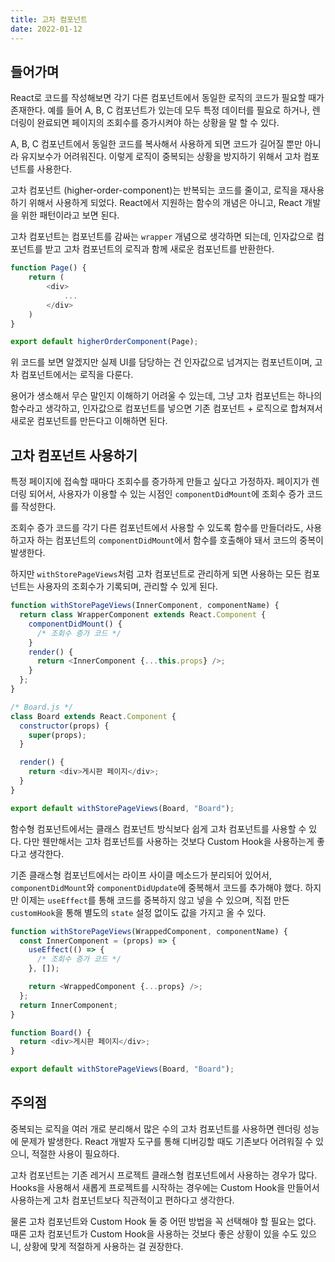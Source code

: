 ```yaml
---
title: 고차 컴포넌트
date: 2022-01-12
---
```


## 들어가며

React로 코드를 작성해보면 각기 다른 컴포넌트에서 동일한 로직의 코드가 필요할 때가 존재한다.
예를 들어 A, B, C 컴포넌트가 있는데 모두 특정 데이터를 필요로 하거나, 렌더링이 완료되면 페이지의 조회수를 증가시켜야 하는 상황을 말 할 수 있다.

A, B, C 컴포넌트에서 동일한 코드를 복사해서 사용하게 되면 코드가 길어질 뿐만 아니라 유지보수가 어려워진다.
이렇게 로직이 중복되는 상황을 방지하기 위해서 고차 컴포넌트를 사용한다.

고차 컴포넌트 (higher-order-component)는 반복되는 코드를 줄이고, 로직을 재사용하기 위해서 사용하게 되었다. 
React에서 지원하는 함수의 개념은 아니고, React 개발을 위한 패턴이라고 보면 된다.

고차 컴포넌트는 컴포넌트를 감싸는 `wrapper` 개념으로 생각하면 되는데, 인자값으로 컴포넌트를 받고 고차 컴포넌트의 로직과 함께 새로운 컴포넌트를 반환한다.

```javascript
function Page() {
    return (
        <div>
            ...
        </div>
    )
}

export default higherOrderComponent(Page);
```

위 코드를 보면 알겠지만 실제 UI를 담당하는 건 인자값으로 넘겨지는 컴포넌트이며, 고차 컴포넌트에서는 로직을 다룬다.

용어가 생소해서 무슨 말인지 이해하기 어려울 수 있는데, 그냥 고차 컴포넌트는 하나의 함수라고 생각하고, 인자값으로 컴포넌트를 넣으면 기존 컴포넌트 + 로직으로 합쳐져서 새로운 컴포넌트를 만든다고 이해하면 된다.

## 고차 컴포넌트 사용하기

특정 페이지에 접속할 때마다 조회수를 증가하게 만들고 싶다고 가정하자. 
페이지가 렌더링 되어서, 사용자가 이용할 수 있는 시점인 `componentDidMount`에 조회수 증가 코드를 작성한다.

조회수 증가 코드를 각기 다른 컴포넌트에서 사용할 수 있도록 함수를 만들더라도, 사용하고자 하는 컴포넌트의 `componentDidMount`에서 함수를 호출해야 돼서 코드의 중복이 발생한다.

하지만 `withStorePageViews`처럼 고차 컴포넌트로 관리하게 되면 사용하는 모든 컴포넌트는 사용자의 조회수가 기록되며, 관리할 수 있게 된다.

```javascript
function withStorePageViews(InnerComponent, componentName) {
  return class WrapperComponent extends React.Component {
    componentDidMount() {
      /* 조회수 증가 코드 */
    }
    render() {
      return <InnerComponent {...this.props} />;
    }
  };
}

/* Board.js */
class Board extends React.Component {
  constructor(props) {
    super(props);
  }

  render() {
    return <div>게시판 페이지</div>;
  }
}

export default withStorePageViews(Board, "Board");
```

함수형 컴포넌트에서는 클래스 컴포넌트 방식보다 쉽게 고차 컴포넌트를 사용할 수 있다.
다만 웬만해서는 고차 컴포넌트를 사용하는 것보다 Custom Hook을 사용하는게 좋다고 생각한다.

기존 클래스형 컴포넌트에서는 라이프 사이클 메소드가 분리되어 있어서, `componentDidMount`와 `componentDidUpdate`에 중복해서 코드를 추가해야 했다. 하지만 이제는 `useEffect`를 통해 코드를 중복하지 않고 넣을 수 있으며, 직접 만든 `customHook`을 통해 별도의 `state` 설정 없이도 값을 가지고 올 수 있다.

```javascript
function withStorePageViews(WrappedComponent, componentName) {
  const InnerComponent = (props) => {
    useEffect(() => {
      /* 조회수 증가 코드 */
    }, []);

    return <WrappedComponent {...props} />;
  };
  return InnerComponent;
}

function Board() {
  return <div>게시판 페이지</div>;
}

export default withStorePageViews(Board, "Board");
```

## 주의점

중복되는 로직을 여러 개로 분리해서 많은 수의 고차 컴포넌트를 사용하면 렌더링 성능에 문제가 발생한다. 
React 개발자 도구를 통해 디버깅할 때도 기존보다 어려워질 수 있으니, 적절한 사용이 필요하다.

고차 컴포넌트는 기존 레거시 프로젝트 클래스형 컴포넌트에서 사용하는 경우가 많다.
Hooks을 사용해서 새롭게 프로젝트를 시작하는 경우에는 Custom Hook을 만들어서 사용하는게 고차 컴포넌트보다 직관적이고 편하다고 생각한다.

물론 고차 컴포넌트와 Custom Hook 둘 중 어떤 방법을 꼭 선택해야 할 필요는 없다.
때론 고차 컴포넌트가 Custom Hook을 사용하는 것보다 좋은 상황이 있을 수도 있으니, 상황에 맞게 적절하게 사용하는 걸 권장한다.